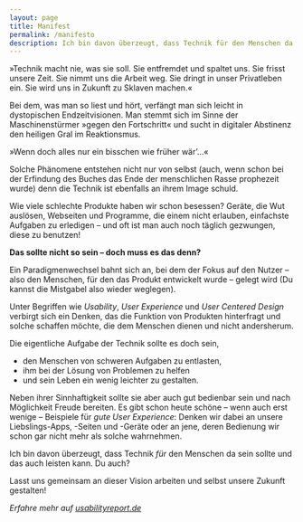 ```yaml
---
layout: page
title: Manifest
permalink: /manifesto
description: Ich bin davon überzeugt, dass Technik für den Menschen da sein sollte und das auch leisten kann. Du auch?
---
```


»Technik macht nie, was sie soll. Sie entfremdet und spaltet uns. Sie frisst unsere Zeit. Sie nimmt uns die Arbeit weg. Sie dringt in unser Privatleben ein. Sie wird uns in Zukunft zu Sklaven machen.«

Bei dem, was man so liest und hört, verfängt man sich leicht in dystopischen Endzeitvisionen. Man stemmt sich im Sinne der Maschinenstürmer »gegen den Fortschritt« und sucht in digitaler Abstinenz den heiligen Gral im Reaktionsmus.

»Wenn doch alles nur ein bisschen wie früher wär’…«

Solche Phänomene entstehen nicht nur von selbst (auch, wenn schon bei der Erfindung des Buches das Ende der menschlichen Rasse prophezeit wurde) denn die Technik ist ebenfalls an ihrem Image schuld.

Wie viele schlechte Produkte haben wir schon besessen? Geräte, die Wut auslösen, Webseiten und Programme, die einem nicht erlauben, einfachste Aufgaben zu erledigen – und oft ist man auch noch täglich gezwungen, diese zu benutzen!

**Das sollte nicht so sein – doch muss es das denn?**

Ein Paradigmenwechsel bahnt sich an, bei dem der Fokus auf den Nutzer – also den Menschen, für den das Produkt entwickelt wurde – gelegt wird (Du kannst die Mistgabel also wieder weglegen).

Unter Begriffen wie _Usability_, _User Experience_ und _User Centered Design_ verbirgt sich ein Denken, das die Funktion von Produkten hinterfragt und solche schaffen möchte, die dem Menschen dienen und nicht andersherum.

Die eigentliche Aufgabe der Technik sollte es doch sein,

*   den Menschen von schweren Aufgaben zu entlasten,
*   ihm bei der Lösung von Problemen zu helfen
*   und sein Leben ein wenig leichter zu gestalten.

Neben ihrer Sinnhaftigkeit sollte sie aber auch gut bedienbar sein und nach Möglichkeit Freude bereiten. Es gibt schon heute schöne – wenn auch erst wenige – Beispiele für _gute User Experience_: Denken wir dabei an unsere Liebslings-Apps, -Seiten und -Geräte oder an jene, deren Bedienung wir schon gar nicht mehr als solche wahrnehmen.

Ich bin davon überzeugt, dass Technik _für_ den Menschen da sein sollte und das auch leisten kann. Du auch?

Lasst uns gemeinsam an dieser Vision arbeiten und selbst unsere Zukunft gestalten!

_Erfahre mehr auf [usabilityreport.de](http://www.usabilityreport.de/)_

